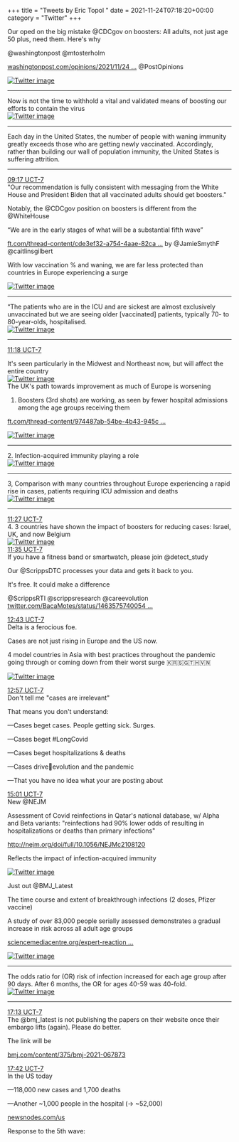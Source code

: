 +++
title = "Tweets by Eric Topol " 
date = 2021-11-24T07:18:20+00:00
category = "Twitter"
+++
<div class="thread"> 
<div class="thread-content"> 
Our oped on the big mistake @CDCgov on boosters: All adults, not just age 50 plus, need them. Here's why

@washingtonpost @mtosterholm 

<a href="https://www.washingtonpost.com/opinions/2021/11/24/cdc-got-it-wrong-it-should-have-urged-all-adults-get-covid-19-booster-shots/" target="_blank" rel="noreferer">washingtonpost.com/opinions/2021/11/24 ...</a> 
 @PostOpinions </div> 
<a href="/twitter/erictopol/images/FE99A3jVIAcqHwL.jpg"  ><img src="/twitter/erictopol/images/FE99A3jVIAcqHwL.jpg" alt="Twitter image" ></img></a><hr><div class="thread-content"> 
Now is not the time to withhold a vital and validated means of boosting our efforts to contain the virus </div> 
<a href="/twitter/erictopol/images/FE997TuVQAQpwF5.jpg"  ><img src="/twitter/erictopol/images/FE997TuVQAQpwF5.jpg" alt="Twitter image" ></img></a><hr><div class="thread-content"> 
Each day in the United States, the number of people with waning immunity greatly exceeds those who are getting newly vaccinated. Accordingly, rather than building our wall of population immunity, the United States is suffering attrition.</div> 
<hr><div class="profile"> 
<a href="https://twitter.com/erictopol/status/1463542392678600705" target="_blank" rel="noreferer">09:17 UCT-7</a> 
</div> 
<div class="content"> 
"Our recommendation is fully consistent with messaging from the White House and President Biden that all vaccinated adults should get boosters."

Notably, the @CDCgov position on boosters is different from the @WhiteHouse</div> 
</div> 
<div class="thread"> 
<div class="thread-content"> 
“We are in the early stages of what will be a substantial fifth wave”

<a href="https://www.ft.com/thread-content/cde3ef32-a754-4aae-82ca-7d8153af51b7" target="_blank" rel="noreferer">ft.com/thread-content/cde3ef32-a754-4aae-82ca ...</a> 
  by @JamieSmythF @caitlinsgilbert

With low vaccination % and waning, we are far less protected than countries in Europe experiencing a  surge </div> 
<a href="/twitter/erictopol/images/FE9xzEIUcAYd69Y.jpg"  ><img src="/twitter/erictopol/images/FE9xzEIUcAYd69Y.jpg" alt="Twitter image" ></img></a><hr><div class="thread-content"> 
“The patients who are in the ICU and are sickest are almost exclusively unvaccinated but we are seeing older [vaccinated] patients, typically 70- to 80-year-olds, hospitalised. </div> 
<a href="/twitter/erictopol/images/FE91Na8VkAwXp9V.jpg"  ><img src="/twitter/erictopol/images/FE91Na8VkAwXp9V.jpg" alt="Twitter image" ></img></a><hr><div class="profile"> 
<a href="https://twitter.com/erictopol/status/1463572820722536454" target="_blank" rel="noreferer">11:18 UCT-7</a> 
</div> 
<div class="content"> 
It's seen particularly in the Midwest and Northeast now, but will affect the entire country </div> 
<a href="/twitter/erictopol/images/FE-newxUUAI2A8z.jpg"  ><img src="/twitter/erictopol/images/FE-newxUUAI2A8z.jpg" alt="Twitter image" ></img></a></div> 
<div class="thread"> 
<div class="thread-content"> 
The UK's path towards improvement as much of Europe is worsening

1. Boosters (3rd shots) are working, as seen by fewer hospital admissions among the age groups receiving them

<a href="https://www.ft.com/thread-content/974487ab-54be-4b43-945c-597277aa1292" target="_blank" rel="noreferer">ft.com/thread-content/974487ab-54be-4b43-945c ...</a> 
 </div> 
<a href="/twitter/erictopol/images/FE8PTc8UUAAY_FI.jpg"  ><img src="/twitter/erictopol/images/FE8PTc8UUAAY_FI.jpg" alt="Twitter image" ></img></a><hr><div class="thread-content"> 
2. Infection-acquired immunity playing a role </div> 
<a href="/twitter/erictopol/images/FE8PpHaUYAU7DhV.jpg"  ><img src="/twitter/erictopol/images/FE8PpHaUYAU7DhV.jpg" alt="Twitter image" ></img></a><hr><div class="thread-content"> 
3, Comparison with many countries throughout Europe experiencing a rapid rise in cases, patients requiring ICU admission and deaths </div> 
<a href="/twitter/erictopol/images/FE8QOkiUcAMSoMs.jpg"  ><img src="/twitter/erictopol/images/FE8QOkiUcAMSoMs.jpg" alt="Twitter image" ></img></a><hr><div class="profile"> 
<a href="https://twitter.com/erictopol/status/1463575134443229184" target="_blank" rel="noreferer">11:27 UCT-7</a> 
</div> 
<div class="content"> 
4. 3 countries have shown the impact of boosters for reducing cases: Israel, UK, and now Belgium </div> 
<a href="/twitter/erictopol/images/FE-pr_jUYAA_76P.jpg"  ><img src="/twitter/erictopol/images/FE-pr_jUYAA_76P.jpg" alt="Twitter image" ></img></a></div> 
<div class="tweet"> 
<div class="profile"> 
<a href="https://twitter.com/erictopol/status/1463577147314872320" target="_blank" rel="noreferer">11:35 UCT-7</a> 
</div> 
<div class="content"> 
If you have a fitness band or smartwatch, please join @detect_study 

Our @ScrippsDTC processes your data and gets it back to you.

It's free. It could make a difference

@ScrippsRTI @scrippsresearch @careevolution <a href="https://twitter.com/BacaMotes/status/1463575740054597634" target="_blank" rel="noreferer">twitter.com/BacaMotes/status/1463575740054 ...</a> 
</div> 
</div> 
<div class="tweet"> 
<div class="profile"> 
<a href="https://twitter.com/erictopol/status/1463594242798882817" target="_blank" rel="noreferer">12:43 UCT-7</a> 
</div> 
<div class="content"> 
Delta is a ferocious foe.

Cases are not just rising in Europe and the US now. 

4 model countries in Asia with best practices throughout the pandemic going through or coming down from their worst surge 🇰🇷🇸🇬🇹🇭🇻🇳 </div> 
<a href="/twitter/erictopol/images/FE-6kDhVUAEs-dP.jpg"  ><img src="/twitter/erictopol/images/FE-6kDhVUAEs-dP.jpg" alt="Twitter image" ></img></a></div> 
<div class="tweet"> 
<div class="profile"> 
<a href="https://twitter.com/erictopol/status/1463597591439060995" target="_blank" rel="noreferer">12:57 UCT-7</a> 
</div> 
<div class="content"> 
Don't tell me "cases are irrelevant"

That means you don't understand:

—Cases beget cases. People getting sick. Surges.   

—Cases beget #LongCovid 

—Cases beget hospitalizations &amp; deaths

—Cases drive🦠evolution and the pandemic

—That you have no idea what your are posting about</div> 
</div> 
<div class="tweet"> 
<div class="profile"> 
<a href="https://twitter.com/erictopol/status/1463628744707477516" target="_blank" rel="noreferer">15:01 UCT-7</a> 
</div> 
<div class="content"> 
New @NEJM

Assessment of Covid reinfections in Qatar's national database, w/ Alpha and Beta variants: "reinfections had 90% lower odds of resulting in hospitalizations or deaths than primary infections"

<a href="http://www.nejm.org/doi/full/10.1056/NEJMc2108120" target="_blank" rel="noreferer">http://nejm.org/doi/full/10.1056/NEJMc2108120</a> 


Reflects the impact of infection-acquired immunity </div> 
<a href="/twitter/erictopol/images/FE_VPa9UYAIaeUY.jpg"  ><img src="/twitter/erictopol/images/FE_VPa9UYAIaeUY.jpg" alt="Twitter image" ></img></a></div> 
<div class="thread"> 
<div class="thread-content"> 
Just out @BMJ_Latest

The time course and extent of breakthrough infections  (2 doses, Pfizer vaccine)

A study of over 83,000 people serially assessed demonstrates a gradual increase in risk across all adult age groups 

<a href="https://www.sciencemediacentre.org/expert-reaction-to-study-looking-at-covid-infection-risk-as-time-increases-after-second-pfizer-vaccine-dose-in-israel/" target="_blank" rel="noreferer">sciencemediacentre.org/expert-reaction ...</a> 
 </div> 
<a href="/twitter/erictopol/images/FE_mgsBVEAMi_hg.jpg"  ><img src="/twitter/erictopol/images/FE_mgsBVEAMi_hg.jpg" alt="Twitter image" ></img></a><hr><div class="thread-content"> 
The odds ratio for (OR) risk of infection increased for each age group after 90 days. After 6 months, the OR for ages 40-59 was 40-fold. </div> 
<a href="/twitter/erictopol/images/FE_mjoZVUAMSop2.jpg"  ><img src="/twitter/erictopol/images/FE_mjoZVUAMSop2.jpg" alt="Twitter image" ></img></a><hr><div class="profile"> 
<a href="https://twitter.com/erictopol/status/1463662019312189442" target="_blank" rel="noreferer">17:13 UCT-7</a> 
</div> 
<div class="content"> 
The @bmj_latest is not publishing the papers on their website once their embargo lifts (again). Please do better.

The link will be

<a href="https://www.bmj.com/content/375/bmj-2021-067873" target="_blank" rel="noreferer">bmj.com/content/375/bmj-2021-067873</a> 
</div> 
</div> 
<div class="tweet"> 
<div class="profile"> 
<a href="https://twitter.com/erictopol/status/1463669302914019328" target="_blank" rel="noreferer">17:42 UCT-7</a> 
</div> 
<div class="content"> 
In the US today

—118,000 new cases and 1,700 deaths

—Another ~1,000 people in the hospital (-&gt; ~52,000)

<a href="https://newsnodes.com/us" target="_blank" rel="noreferer">newsnodes.com/us</a> 


Response to the 5th wave:</div> 
</div> 


